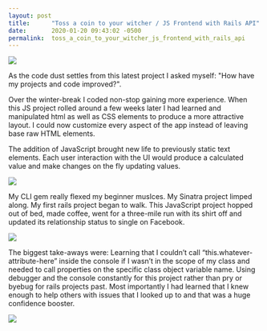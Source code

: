 ```yaml
---
layout: post
title:      "Toss a coin to your witcher / JS Frontend with Rails API"
date:       2020-01-20 09:43:02 -0500
permalink:  toss_a_coin_to_your_witcher_js_frontend_with_rails_api
---
```


![](https://i.imgur.com/bsjcvZU.png?1) 

As the code dust settles from this latest project I asked myself:  "How have my projects and code improved?".

Over the winter-break I coded non-stop gaining more experience. When this JS project rolled around a few weeks later I had learned and manipulated html as well as CSS elements to produce a more attractive layout. I could now customize every aspect of the app instead of leaving base raw HTML elements.  

The addition of JavaScript brought new life to previously static text elements. Each user interaction with the UI would produce a calculated value and make changes on the fly updating values.  

![](https://i.imgur.com/FCQRlRH.gif)

My CLI gem really flexed my beginner muslces.
My Sinatra project limped along. 
My first rails project began to walk. 
This JavaScript project hopped out of bed, made coffee, went for a three-mile run with its shirt off and updated its relationship status to single on Facebook. 

![](https://i.imgur.com/2elDGRg.gif)

The biggest take-aways were: Learning that I couldn’t call “this.whatever-attribute-here” inside the console if I wasn’t in the scope of my class and needed to call properties on the specific class object variable name. Using debugger and the console constantly for this project rather than pry or byebug for rails projects past. Most importantly I had learned that I knew enough to help others with issues that I looked up to and that was a huge confidence booster. 

 ![](https://i.imgur.com/9RgUWFR.gif)

